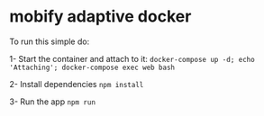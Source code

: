 # mobify adaptive docker

To run this simple do:

1- Start the container and attach to it: 
    `docker-compose up -d; echo 'Attaching'; docker-compose exec web bash`
    
2- Install dependencies
    `npm install`
    
3- Run the app
    `npm run `
    
